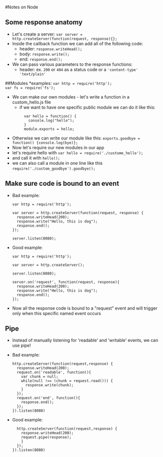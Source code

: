 #Notes on Node

## Some response anatomy

* Let's create a server: 
    ```var server = http.createServer(function(request, response){};```
* Inside the callback function we can add all of the following code:
  * header: 
      ```response.writeHead();```
  * body:
      ```response.write();```
  * end: 
      ```response.end();```
* We can pass various parameters to the response functions:
  * header: ex. ```200``` or ```404``` as a status code or a ```'content-type' 'text/plain'```

##Modules
  *examples: 
    ```var http = require('http');```  
    ```var fs = require('fs');```
  * We can make our own modules - let's write a function in a custom_hello.js file
    * if we want to have one specific public module we can do it like this:
      ```
        var hello = function() {
          console.log("hello");
        }
        module.exports = hello;
      ```
  * Otherwise we can write our module like this:
    ```exports.goodbye = function() {console.log(bye)};```    
  * Now let's require our new modules in our app    
  * let's require hello with 
    ```var hello = require('./custome_hello');```
  * and call it with 
    ```hello();```
  * we can also call a module in one line like this 
    ```require('./custom_goodbye').goodbye();```

## Make sure code is bound to an event

* Bad example:

    ```
    var http = require('http');

    var server = http.createServer(function(request, response) {
      response.writeHead(200);
      response.write("Hello, this is dog");
      response.end();
    });

    server.listen(8080);
    ```

* Good example:

    ```
    var http = require('http');

    var server = http.createServer();

    server.listen(8080);

    server.on('request', function(request, response){
      response.writeHead(200);
      response.write("Hello, this is dog");
      response.end();
    });
    ```

* Now all the response code is bound to a "request" event and will trigger only when this specific named event occurs

## Pipe 

* Instead of manually listening for 'readable' and 'writable' events, we can use pipe!

* Bad example:

    ```
    http.createServer(function(request,response) {
      response.writeHead(200);
      request.on('readable', function(){
        var chunk = null;
        while(null !== (chunk = request.read())) {
          response.write(chunk);
        }
      });
      request.on('end', function(){
        response.end();
      });
    }).listen(8080)
    ```

* Good example:

    ```
      http.createServer(function(request,response) {
        response.writeHead(200);
        request.pipe(response);
        }
      });
    }).listen(8080)
    ```

